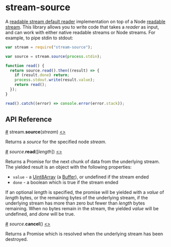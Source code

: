 # stream-source

A [readable stream default reader](https://streams.spec.whatwg.org/#readable-stream-reader) implementation on top of a Node [readable stream](https://nodejs.org/api/stream.html#stream_class_stream_readable). This library allows you to write code that takes a *reader* as input, and can work with either native readable streams or Node streams. For example, to pipe stdin to stdout:

```js
var stream = require("stream-source");

var source = stream.source(process.stdin);

function read() {
  return source.read().then((result) => {
    if (result.done) return;
    process.stdout.write(result.value);
    return read();
  });
}

read().catch((error) => console.error(error.stack));
```

## API Reference

<a name="source" href="#source">#</a> stream.<b>source</b>(<i>stream</i>) [<>](https://github.com/mbostock/stream-source/blob/master/index.js#L1 "Source")

Returns a *source* for the specified node *stream*.

<a name="source_read" href="#source_read">#</a> <i>source</i>.<b>read</b>([<i>length</i>]) [<>](https://github.com/mbostock/stream-source/blob/master/read.js "Source")

Returns a Promise for the next chunk of data from the underlying stream. The yielded result is an object with the following properties:

* `value` - a [Uint8Array](https://developer.mozilla.org/en-US/docs/Web/JavaScript/Reference/Global_Objects/Uint8Array) (a [Buffer](https://nodejs.org/api/buffer.html)), or undefined if the stream ended
* `done` - a boolean which is true if the stream ended

If an optional *length* is specified, the promise will be yielded with a *value* of *length* bytes, or the remaining bytes of the underlying stream, if the underlying stream has more than zero but fewer than *length* bytes remaining. When no bytes remain in the stream, the yielded *value* will be undefined, and *done* will be true.

<a name="source_cancel" href="#source_cancel">#</a> <i>source</i>.<b>cancel</b>() [<>](https://github.com/mbostock/stream-source/blob/master/cancel.js "Source")

Returns a Promise which is resolved when the underlying stream has been destroyed.
